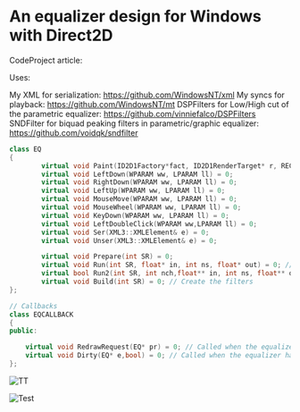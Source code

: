 # An equalizer design for Windows with Direct2D

CodeProject article: 


Uses:

My XML for serialization: https://github.com/WindowsNT/xml
My syncs for playback: https://github.com/WindowsNT/mt
DSPFilters for Low/High cut of the parametric equalizer: https://github.com/vinniefalco/DSPFilters
SNDFilter for biquad peaking filters in parametric/graphic equalizer: https://github.com/voidqk/sndfilter



```C++
class EQ
{
		virtual void Paint(ID2D1Factory*fact, ID2D1RenderTarget* r, RECT rc) = 0;
		virtual void LeftDown(WPARAM ww, LPARAM ll) = 0;
		virtual void RightDown(WPARAM ww, LPARAM ll) = 0;
		virtual void LeftUp(WPARAM ww, LPARAM ll) = 0;
		virtual void MouseMove(WPARAM ww, LPARAM ll) = 0;
		virtual void MouseWheel(WPARAM ww, LPARAM ll) = 0;
		virtual void KeyDown(WPARAM ww, LPARAM ll) = 0;
		virtual void LeftDoubleClick(WPARAM ww,LPARAM ll) = 0;
		virtual void Ser(XML3::XMLElement& e) = 0;
		virtual void Unser(XML3::XMLElement& e) = 0;

		virtual void Prepare(int SR) = 0;
		virtual void Run(int SR, float* in, int ns, float* out) = 0; // Single channel
		virtual bool Run2(int SR, int nch,float** in, int ns, float** out) = 0; // Multiple channel (ToDo)
		virtual void Build(int SR) = 0; // Create the filters
};

// Callbacks
class EQCALLBACK
{
public:

	virtual void RedrawRequest(EQ* pr) = 0; // Called when the equalizer needs to redraw
	virtual void Dirty(EQ* e,bool) = 0; // Called when the equalizer has changed
};


```
![TT](https://www.codeproject.com/KB/miscctrl/1279856/1.jpg)

![Test](https://www.codeproject.com/KB/miscctrl/1279856/2.jpg)


